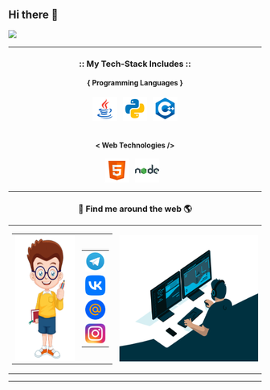 ## Hi there 👋

<!--<a href="https://t.me/uzi_smuzi"><img alt="Static Badge" src="https://img.shields.io/badge/uzi_smuzi-blue?style=for-the-badge&logo=telegram&logoColor=white"></a> 
<a href="https://vk.com/uzi_smuzii"><img alt="Static Badge" src="https://img.shields.io/badge/vk-%23309fee?style=for-the-badge&logo=vk&logoColor=white"></a>-->


<img src="https://github.com/ShlenkinVV/ShlenkinVV/blob/main/Gosling.gif"  width=300>
<!-- <img alt="Static Badge" src="https://img.shields.io/badge/python-blue?style=plastic&logo=python&logoColor=white" width=100> -->
<hr>
<h3 align="center"> :: My Tech-Stack Includes :: </h3>

<h4 align='center'>{ Programming Languages }</h4>
<p align='center'>
  <img src="./resources/java.png" />&nbsp;&nbsp;
   <img src="./resources/python.png" />&nbsp;&nbsp;
  <img src="./resources/c%2B%2B.png" /> <br> <br>
</p>

<h4 align='center'>< Web Technologies /></h4>
<p align='center'>
  <img src="./resources/html-5.png" />&nbsp;&nbsp;
  <img src="./resources/nodejs.png" />&nbsp;&nbsp;&nbsp; 
</p>
<hr>
  
<h3 align="center">🔎 Find me around the web 🌎</h3>
<table align="center" width="100%">
  <tr>
    <td align="center">
      <table align="center" width="100%">
        <tr>
          <td align="center">
            <img width="150" height="250" src="./resources/boy.png">
          </td>
          <td align="center">
            <table align="center" width="100%">
              <tr>
                <td align="center">
                  <a href="https://t.me/uzi_smuzi"> <img src="./resources/Telegram.png" width="48px"/> </a>
                </td>
              </tr>
              <tr>
                <td align="center">
                  <a href="https://vk.com/uzi_smuzii"> <img src="./resources/VK.png" width="48px"/> </a>
                </td>
              </tr>
              <tr>
                <td align="center">
                  <a href="https://twitter.com/_motasim_"> <img src="./resources/mail_ru.png" width="48px"/> </a>
                </td>
              </tr>
              <tr>
                <td align="center">
                  <a href="https://www.instagram.com/vo_one"> <img src="./resources/instagram.png" width="50px"/> </a>
                </td>
              </tr>
            </table>
          </td>
        </tr>
      </table>
    </td>
     <td align="center">
      <img width="350" height="250" src="./resources/code.gif">
    </td> 
  </tr>
</table>
<hr>
<!-- <img alt="Static Badge" src="https://img.shields.io/badge/node.js-6DA55F?style=for-the-badge&logo=node.js&logoColor=white"> -->
<!--
**ShlenkinVV/ShlenkinVV** is a ✨ _special_ ✨ repository because its `README.md` (this file) appears on your GitHub profile.
<!--
Here are some ideas to get you started:

- 🔭 I’m currently working on ...
- 🌱 I’m currently learning ...
- 👯 I’m looking to collaborate on ...
- 🤔 I’m looking for help with ...
- 💬 Ask me about ...
- 📫 How to reach me: ...
- 😄 Pronouns: ...
- ⚡ Fun fact: ...
-->
